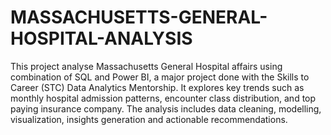 # MASSACHUSETTS-GENERAL-HOSPITAL-ANALYSIS

This project analyse Massachusetts General Hospital affairs using combination of SQL and Power BI, a major project done with the Skills to Career (STC) Data Analytics Mentorship. It explores key trends such as monthly hospital admission patterns, encounter class distribution, and top paying insurance company. The analysis includes data cleaning, modelling, visualization,  insights generation and actionable recommendations.
